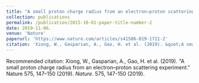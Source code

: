 ```yaml
---
title: "A small proton charge radius from an electron–proton scattering experiment;."
collection: publications
permalink: /publication/2015-10-01-paper-title-number-2
date: 2019-11-06.
venue: 'Nature'
paperurl: 'https://www.nature.com/articles/s41586-019-1721-2'
citation: 'Xiong, W., Gasparian, A., Gao, H. et al. (2019). &quot;A small proton charge radius from an electron–proton scattering experiment.&quot; Nature 575, 147–150 (2019). <i>Nature</i>. 575, 147-150 (2019).'
---
```


Recommended citation: Xiong, W., Gasparian, A., Gao, H. et al. (2019). &quot;A small proton charge radius from an electron–proton scattering experiment.&quot; Nature 575, 147–150 (2019). <i>Nature</i>. 575, 147-150 (2019).
